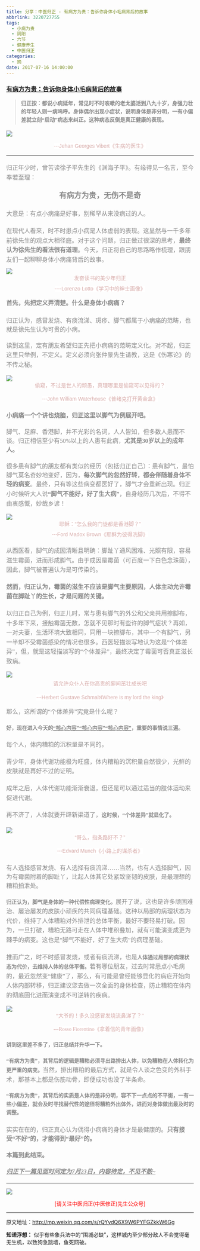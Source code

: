 ```yaml
---
title: 分享：中医归正 - 有病方为贵：告诉你身体小毛病背后的故事
abbrlink: 3220727755
tags:
  - 小病为贵
  - 阴阳
  - 六节
  - 健康养生
  - 中医归正
categories:
  - 摘
date: 2017-07-16 14:00:00
---
```

###  [有病方为贵：告诉你身体小毛病背后的故事](http://mp.weixin.qq.com/s/rQYydQ6X9W6PYFGZkkW6Gg "跳转至原文")

<div class="rich_media_content ">
                    <blockquote><p style="max-width: 100%; min-height: 1em; color: rgb(62, 62, 62); font-size: 16px; white-space: pre-wrap; box-sizing: border-box !important; word-wrap: break-word !important; "><strong style="font-size: 14px; line-height: 1.6;"><span style="font-family: 仿宋; color: rgb(136, 136, 136);">归正按：都说小病延年，常见时不时咳嗽的老太婆活到八九十岁，身强力壮的年轻人则一病呜呼。身体偶尔出现小症状，说明身体是非分明，一有小偏差就立刻“启动”病态来纠正。这种病态反倒是真正健康的表现。</span></strong></p></blockquote><p style="text-align: center; margin-bottom: 5px;"><span style="color: rgb(215, 171, 169); font-size: 14px; line-height: 1.6; font-family: Arial, 宋体; background-color: rgb(255, 255, 255);"></span></p><p style="margin-top: 5px;"><img style="clear: both; display: block; margin:auto;" src="https://ws1.sinaimg.cn/large/8bf740e1gy1fjsd4mhd8yj20hs0dptna.jpg" class="" data-ratio="0.7706666666666667" data-w="750"  /></p><p style="text-align: center; margin-bottom: 5px;"><span style="color: rgb(215, 171, 169); font-size: 14px; line-height: 1.6; font-family: Arial, 宋体; background-color: rgb(255, 255, 255);">---Jehan Georges Vibert《生病的医生》</span><br  /></p><hr  /><p style="text-align: left; margin-bottom: 20px; margin-top: 20px;"><span style="color: rgb(136, 136, 136); font-family: 仿宋; font-size: 16px; line-height: 1.6;">归正年少时，曾苦读徐子平先生的《渊海子平》。有缘得见一名言，至今奉若至理：</span></p><p style="text-align: center; margin-bottom: 5px; margin-top: 20px;"><span style="color: rgb(136, 136, 136); font-family: 仿宋; font-size: 20px; line-height: 1.6;"><strong style="line-height: 1.6; white-space: normal;"><span style="color: rgb(136, 136, 136); font-family: 仿宋; line-height: 1.6;">有病方为贵，</span></strong></span><strong style="color: rgb(136, 136, 136); font-family: 仿宋; font-size: 20px; line-height: 1.6;"><span style="line-height: 1.6;">无伤不是奇</span></strong></p><p style="text-align: left; margin-bottom: 5px; margin-top: 20px;"><span style="text-align: center; line-height: 1.6; color: rgb(136, 136, 136); font-family: 仿宋; font-size: 16px;">大意是：有点小病痛是好事，别稀罕从来没病过的人。</span></p><p style="text-align: left; margin-bottom: 5px; margin-top: 20px;"><span style="color: rgb(136, 136, 136); font-family: 仿宋; font-size: 16px; line-height: 1.6; text-align: center;">在现代人看来，时不时患点小病是人体虚弱的表现。这显然与一千多年前徐先生的观点大相径庭。对于这个问题，归正做过很深的思考，</span><strong style="color: rgb(136, 136, 136); font-family: 仿宋; font-size: 16px; line-height: 1.6; text-align: center;">最终</strong><strong style="color: rgb(136, 136, 136); font-family: 仿宋; font-size: 16px; line-height: 1.6; text-align: center;">认为徐先生的看法很有道理</strong><span style="color: rgb(136, 136, 136); font-family: 仿宋; font-size: 16px; line-height: 1.6; text-align: center;">。今天，归正将自己的思路略作梳理，跟朋友们一起聊聊身体小病痛背后的故事。</span></p><p style="text-align: center; margin-bottom: 5px; margin-top: 10px;"><img style="clear: both; display: block; margin:auto;" src="https://ws1.sinaimg.cn/large/8bf740e1gy1fjsd50aol7j20hs0eqwsp.jpg" data-ratio="0.8275401069518716" data-w="748" style="text-align: center; line-height: 1.6;"  /><span style="text-align: center; color: rgb(215, 171, 169); font-size: 14px; line-height: 1.6; font-family: Arial, 宋体; background-color: rgb(255, 255, 255);">发奋读书的美少年归正</span></p><p style="text-align: center; margin-bottom: 15px; margin-top: 5px;"><span style="color: rgb(215, 171, 169); font-family: Arial, 宋体; font-size: 14px; line-height: 1.6; background-color: rgb(255, 255, 255);">----Lorenzo Lotto《学习中的绅士画像》</span></p><p style="margin-top: 15px; margin-bottom: 10px; text-align: left;"><strong style="line-height: 1.6;"><span style="font-size: 16px; font-family: 仿宋; color: rgb(136, 136, 136);">首先，先把定义弄清楚。什么是身体小病痛？</span></strong></p><p style="margin-top: 20px; margin-bottom: 20px;"><span style="font-size: 16px; font-family: 仿宋; color: rgb(136, 136, 136);">归正认为，感冒发烧、有痰流涕、斑疹、脚气都属于小病痛的范畴，也就是徐先生认为可贵的小病。</span></p><p style="margin-top: 20px; margin-bottom: 15px;"><span style="text-align: right; line-height: 1.6; font-size: 16px; font-family: 仿宋; color: rgb(136, 136, 136);">读到这里，定有朋友希望归正先把小病痛的范畴定义化。对不起，归正这里只举例，不定义。定义必须向张仲景先生请教，这是《伤寒论》的不传之秘。</span></p><p style="text-align: center; margin-top: 15px;"><img style="clear: both; display: block; margin:auto;" src="https://ws1.sinaimg.cn/large/8bf740e1gy1fjsd58nlenj20fq09fdni.jpg" data-ratio="0.598939929328622" data-w="566"  /><span style="color: rgb(215, 171, 169); font-size: 14px; line-height: 22.399999618530273px; font-family: Arial, 宋体; background-color: rgb(255, 255, 255);">偷窥，不过是世人的顽愚，真理哪里是偷窥可以见得的？</span></p><p style="text-align: center;"><span style="color: rgb(215, 171, 169); font-size: 14px; line-height: 22.399999618530273px; font-family: Arial, 宋体; background-color: rgb(255, 255, 255);">---John William Waterhouse《普绪克打开黄金盒》</span></p><p style="white-space: normal; max-width: 100%; margin-top: 20px; margin-bottom: 20px; box-sizing: border-box !important; word-wrap: break-word !important;"><strong><span style="font-size: 16px; font-family: 仿宋; color: rgb(136, 136, 136); background-color: rgb(255, 255, 255);">小病痛一个个讲也烧脑，归正这里以脚气为例展开吧。</span></strong></p><p style="margin-top: 20px; margin-bottom: 20px;"><span style="font-size: 16px; font-family: 仿宋; color: rgb(136, 136, 136); background-color: rgb(255, 255, 255);">脚气、足廯、香港脚，并不光彩的名词，人人皆知，但多数人患而不谈。归正相信至少有50%以上的人患有此病，<strong>尤其是30岁以上的成年人。</strong></span></p><p style="margin-top: 15px; margin-bottom: 15px;"><span style="font-size: 16px; font-family: 仿宋; color: rgb(136, 136, 136); background-color: rgb(255, 255, 255);">很多患有脚气的朋友都有类似的经历（包括归正自己）：患有脚气，最怕脚气莫名奇妙地变好，因为，<strong>每次脚气的忽然好转，都会伴随着身体不轻的病变</strong>。最终，只有等这些病变都医好了，脚气才会重新出现。</span><span style="color: rgb(136, 136, 136); font-family: 仿宋; font-size: 16px; line-height: 1.6; background-color: rgb(255, 255, 255);">归正小时候听大人说<strong>“脚气不能好，好了生大病”</strong>，自身经历几次后，不得不由衷感慨，妙哉乡谚！</span></p><p style="margin-top: 15px; margin-bottom: 5px; text-align: center;"><img style="clear: both; display: block; margin:auto;" src="https://ws1.sinaimg.cn/large/8bf740e1gy1fjsd60xy86j20go0df18c.jpg" data-ratio="0.805" data-w="600" style="text-align: center; line-height: 1.6;"  /><span style="text-align: center; color: rgb(215, 171, 169); font-size: 14px; line-height: 22.399999618530273px; font-family: Arial, 宋体; background-color: rgb(255, 255, 255);">耶稣：“怎么我的门徒都是香港脚？”</span></p><p style="margin-top: 5px; margin-bottom: 15px; text-align: center;"><span style="color: rgb(215, 171, 169); font-size: 14px; line-height: 22.399999618530273px; font-family: Arial, 宋体; background-color: rgb(255, 255, 255);">---Ford Madox Brown《耶稣为彼得洗脚》</span></p><p style="margin-top: 20px; margin-bottom: 20px;"><span style="line-height: 1.6; text-align: center; color: rgb(136, 136, 136); font-family: 仿宋; font-size: 16px;">从西医看，脚气的成因清晰且明确：脚趾丫通风困难、光照有限，容易滋生霉菌，进而形成脚气。由于成因是霉菌（可百度一下白色念珠菌），因此，脚气被普遍认为是可传染的。</span></p><p style="margin-top: 20px; margin-bottom: 20px;"><strong style="line-height: 1.6; text-align: center;"><span style="font-size: 16px; font-family: 仿宋; color: rgb(136, 136, 136); background-color: rgb(255, 255, 255);">然而，归正认为，霉菌的滋生不应该是脚气主要原因，人体主动允许霉菌在脚趾丫的生长，才是问题的关键。</span></strong></p><p style="margin-top: 10px; margin-bottom: 15px;"><span style="text-align: center; line-height: 1.6; font-size: 16px; font-family: 仿宋; color: rgb(136, 136, 136);">以归正自己为例，归正儿时，常与患有脚气的外公和父亲共用擦脚布，十多年下来，接触霉菌无数，怎就不见那时有些许的脚气症状？</span><span style="text-align: center; line-height: 1.6; color: rgb(136, 136, 136); font-family: 仿宋; font-size: 16px;">再如，一对夫妻，生活环境大致相同，同用一块擦脚布，其中一个有脚气，另一半却不受霉菌感染的情况也很多。</span><span style="text-align: center; line-height: 1.6; font-size: 16px; font-family: 仿宋; color: rgb(136, 136, 136);">西医轻描淡写地认为这是“个体差异”，但，就是这轻描淡写的“个体差异”，最终决定了霉菌可否真正滋长致病。</span></p><p style="margin-top: 15px; margin-bottom: 5px;"><img style="clear: both; display: block; margin:auto;" src="https://ws1.sinaimg.cn/large/8bf740e1gy1fjsd6ix25uj20hs06jjzp.jpg" class="" data-ratio="0.3672922252010724" data-w="746" style="line-height: 1.6;"  /></p><p style="margin-top: 5px; white-space: normal; text-align: center;"><span style="color: rgb(215, 171, 169); font-family: Arial, 宋体; font-size: 14px; line-height: 22.399999618530273px; background-color: rgb(255, 255, 255);">请允许众仆人在你高贵的脚间茁壮成长吧</span></p><p style="white-space: normal; text-align: center;"><span style="color: rgb(215, 171, 169); font-size: 14px; line-height: 22.399999618530273px; font-family: Arial, 宋体; background-color: rgb(255, 255, 255);">---Herbert Gustave Schmalt《Where is my lord the king》</span></p><p style="white-space: normal; text-align: left; margin-top: 15px;"><span style="color: rgb(136, 136, 136); font-family: 仿宋; font-size: 16px; line-height: 1.6;">那么，这所谓的“个体差异”究竟是什么呢？</span></p><p style="margin-top: 20px; margin-bottom: 20px;"><strong style="color: rgb(136, 136, 136); font-family: 仿宋; line-height: 1.6;">好，现在进入今天的</strong><span style="text-decoration: underline;"><strong style="color: rgb(136, 136, 136); font-family: 仿宋; line-height: 1.6;">“核心内容”“核心内容”“核心内容”</strong></span><strong style="color: rgb(136, 136, 136); font-family: 仿宋; line-height: 1.6;">，重要的事情说三遍。</strong></p><p style="margin-top: 20px; margin-bottom: 20px;"><span style="color: rgb(136, 136, 136); font-family: 仿宋; font-size: 16px; line-height: 1.6;">每个人，体内糟粕的沉积量是不同的。</span></p><p style="margin-top: 20px; margin-bottom: 20px;"><span style="color: rgb(136, 136, 136); font-family: 仿宋; font-size: 16px; line-height: 1.6;">青少年，身体代谢功能极为旺盛，体内糟粕的沉积量自然很少，光鲜的皮肤就是再好不过的证明。</span></p><p style="margin-top: 20px; margin-bottom: 20px;"><span style="color: rgb(136, 136, 136); font-family: 仿宋; font-size: 16px; line-height: 1.6;">成年之后，人体代谢功能渐渐衰退，但还是可以通过适当的肢体运动来促进代谢。</span></p><p style="margin-top: 20px; margin-bottom: 20px;"><span style="text-align: right; line-height: 1.6; color: rgb(136, 136, 136); font-family: 仿宋; font-size: 16px;">再不济了，人体就要开辟新渠道了，</span><strong style="text-align: right; line-height: 1.6; color: rgb(136, 136, 136); font-family: 仿宋;">这时候，“个体差异”就显化了。</strong></p><p style="text-align: center; margin-top: 5px;"><img style="clear: both; display: block; margin:auto;" src="https://ws1.sinaimg.cn/large/8bf740e1gy1fjsd6t0ek0j20hs0deari.jpg" data-ratio="0.7534456355283308" data-w="653"  /><span style="color: rgb(215, 171, 169); font-size: 14px; line-height: 22.399999618530273px; font-family: Arial, 宋体; background-color: rgb(255, 255, 255);">“哥么，指条路好不？”</span></p><p style="text-align: center;"><span style="color: rgb(215, 171, 169); font-size: 14px; line-height: 22.399999618530273px; font-family: Arial, 宋体; background-color: rgb(255, 255, 255);">---Edvard Munch《小路上的谋杀者》</span></p><p style="margin-top: 20px; margin-bottom: 20px;"><span style="font-size: 16px; font-family: 仿宋; color: rgb(136, 136, 136);">有人选择感冒发烧、有人选择有痰流涕……当然，也有人选择脚气，因为有霉菌附着的脚趾丫，比起人体其它处紧致坚韧的皮肤，是最理想的糟粕拍泄处。</span></p><p style="margin-top: 20px; margin-bottom: 20px;"><span style="color:#888888;font-family:仿宋"><strong>归正认为，脚气是身体</strong><strong>的一种代偿性病理变化。</strong></span><span style="color: rgb(136, 136, 136); font-family: 仿宋; font-size: 16px; line-height: 1.6;">展开了说，这也是许多顽固难治、屡治屡发的皮肤小顽疾的共同病理基础。这种以局部的病理状态为代价，维持了人体糟粕对外排泄的总体平衡，最好不要轻易打破。因为，一旦打破，糟粕无路可走在人体中堆积叠加，就有可能演变成更为棘手的病变。这也是“脚气不能好，好了生大病”的病理基础。</span></p><p style="margin-top: 20px; margin-bottom: 15px;"><span style="text-align: right; line-height: 1.6; font-size: 16px; font-family: 仿宋; color: rgb(136, 136, 136);">推而广之，时不时感冒发烧，或者有痰流涕，也是</span><span style="text-align: right; line-height: 1.6; color: rgb(136, 136, 136); font-family: 仿宋;"><strong>人体通过局部的病理状态为代价，去维持人体的总体平衡。</strong></span><span style="text-align: right; line-height: 1.6; font-size: 16px; font-family: 仿宋; color: rgb(136, 136, 136);">若有哪位朋友，过去时常患点小毛病的，最近忽然变“健康”了，那么，有可能是曾经能够显化的病症开始向人体内部转移，归正建议您去做一次全面的身体检查，防止糟粕在体内的彻底固化进而演变成不可逆转的疾病。</span></p><p style="text-align: center; margin-top: 15px;"><img style="clear: both; display: block; margin:auto;" src="https://ws1.sinaimg.cn/large/8bf740e1gy1fjsd76e53xj20hs0gc17x.jpg" data-ratio="0.9182305630026809" data-w="746"  /><span style="font-family: 仿宋; text-align: center; color: rgb(215, 171, 169); font-size: 14px; line-height: 22.399999618530273px;">“大爷的！多久没感冒发烧流鼻涕了？”</span></p><p style="text-align: center;"><span style="font-family: 仿宋; text-align: center; color: rgb(215, 171, 169); font-size: 14px; line-height: 22.399999618530273px;">---</span><span style="color: rgb(215, 171, 169); font-family: 仿宋; font-size: 14px; line-height: 22.399999618530273px; text-align: center; background-color: rgb(255, 255, 255);">Rosso Fiorentino《拿着信的青年画像》</span></p><p style="text-align: left; margin-top: 20px;"><strong style="text-align: right; line-height: 1.6; color: rgb(136, 136, 136); font-family: 仿宋;">讲到这里差不多了，归正总结并升华一下。</strong></p><p style="text-align: left; margin-top: 20px;"><strong style="line-height: 1.6; color: rgb(136, 136, 136); font-family: 仿宋;">“有病方为贵”</strong><strong style="line-height: 1.6; color: rgb(136, 136, 136); font-family: 仿宋;">，其背后的逻辑是糟粕必须寻出路排出人体，以免糟粕在人体转化为更严重的病变。</strong><span style="line-height: 1.6; font-size: 16px; font-family: 仿宋; color: rgb(136, 136, 136);">当然，排出糟粕的最后方式，就是令人谈之色变的外科手术，那基本上都是伤筋动骨，即便成功也没了半条命。</span></p><p style="margin-top: 20px; margin-bottom: 20px;"><strong style="line-height: 1.6; color: rgb(136, 136, 136); font-family: 仿宋;">“有病方为贵”，其背后的实质是人体的是非分明，容不下一点点的不平衡，一有一些小偏差，就会及时寻找替代性的途径将糟粕外出体外，进而对身体做出最及时的调整。</strong></p><p style="margin-top: 20px; margin-bottom: 20px;"><span style="font-size: 16px; font-family: 仿宋; color: rgb(136, 136, 136);">实实在在的，归正真心认为偶得小病痛的身体才是最健康的。<strong>只有接受“不好”的，才能得到“最好”的。</strong></span></p><p style="margin-top: 20px; margin-bottom: 20px;"><span style="font-size: 16px; font-family: 仿宋; color: rgb(136, 136, 136);"><strong>本篇到此结束。</strong></span></p><p style="margin-top: 20px; margin-bottom: 20px;"><span style="font-size: 16px; font-family: 仿宋; color: rgb(136, 136, 136); text-decoration: underline;"><strong style="max-width: 100%; color: rgb(136, 136, 136); font-family: 仿宋; font-size: 16px; white-space: normal; box-sizing: border-box !important; word-wrap: break-word !important; background-color: rgb(255, 255, 255);"><em style="max-width: 100%; box-sizing: border-box !important; word-wrap: break-word !important;">归正下一篇见面时间定为7月23日，内容待定，不见不散~</em></strong></span></p><hr  />
					<img style="clear: both; display: block; margin:auto;" src="https://ws1.sinaimg.cn/mw690/8bf740e1gy1fgqt1hfuomj20hs0bzmyp.jpg" /><p style="text-align: center; color: red">[请关注中医归正(中医修正)先生公众号]</p><hr />
                </div>


原文地址：http://mp.weixin.qq.com/s/rQYydQ6X9W6PYFGZkkW6Gg



**知诺浮想：**
似乎有些象兵法中的“围城必缺”，这样城内至少部分敌人不会觉得毫无生机，以致狗急跳墙，鱼死网破。